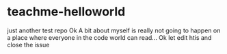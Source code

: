 # teachme-helloworld
just another test repo
Ok A bit about myself is really not going to happen on a place where everyone in the code world can read...
Ok let edit htis and close the issue
